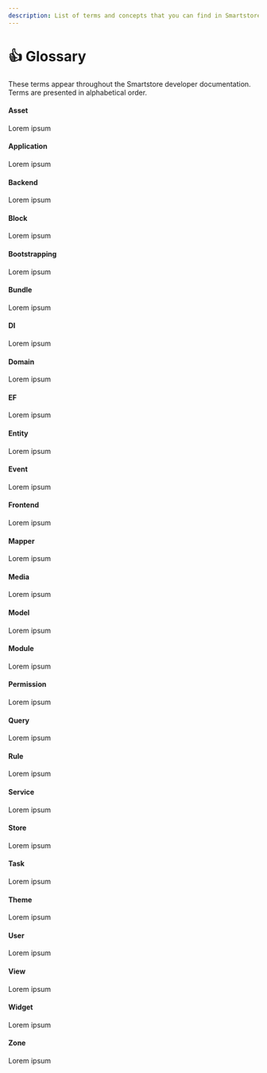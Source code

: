 ```yaml
---
description: List of terms and concepts that you can find in Smartstore
---
```


# 👍 Glossary

These terms appear throughout the Smartstore developer documentation. Terms are presented in alphabetical order.

#### Asset

Lorem ipsum

#### Application

Lorem ipsum

#### Backend

Lorem ipsum

#### Block

Lorem ipsum

#### Bootstrapping

Lorem ipsum

#### Bundle

Lorem ipsum

#### DI

Lorem ipsum

#### Domain

Lorem ipsum

#### EF

Lorem ipsum

#### Entity

Lorem ipsum

#### Event

Lorem ipsum

#### Frontend

Lorem ipsum

#### Mapper

Lorem ipsum

#### Media

Lorem ipsum

#### Model

Lorem ipsum

#### Module

Lorem ipsum

#### Permission

Lorem ipsum

#### Query

Lorem ipsum

#### Rule

Lorem ipsum

#### Service

Lorem ipsum

#### Store

Lorem ipsum

#### Task

Lorem ipsum

#### Theme

Lorem ipsum

#### User

Lorem ipsum

#### View

Lorem ipsum

#### Widget

Lorem ipsum

#### Zone

Lorem ipsum
